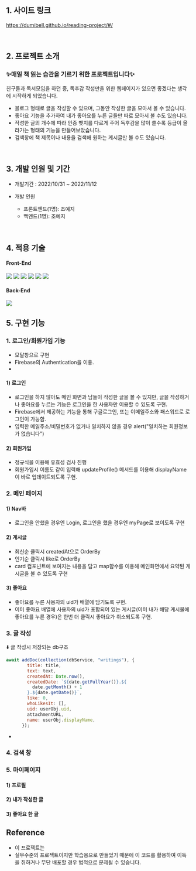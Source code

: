 


## **1. 사이트 링크**
https://dumibell.github.io/reading-project/#/

<br/>



## **2. 프로젝트 소개**

### ✨매일 책 읽는 습관을 기르기 위한 프로젝트입니다✨<br/>
친구들과 독서모임을 하던 중, 독후감 작성만을 위한 웹페이지가 있으면 좋겠다는 생각에 시작하게 되었습니다.<br/>
- 블로그 형태로 글을 작성할 수 있으며, 그동안 작성한 글을 모아서 볼 수 있습니다.<br/>
- 좋아요 기능을 추가하여 내가 좋아요를 누른 글들만 따로 모아서 볼 수도 있습니다.<br/>
- 작성한 글의 개수에 따라 인증 뱃지를 다르게 주어 독후감을 많이 쓸수록 등급이 올라가는 형태의 기능을 만들어보았습니다. <br/>
- 검색창에 책 제목이나 내용을 검색해 원하는 게시글만 볼 수도 있습니다.

<br/>


## **3. 개발 인원 및 기간**

- 개발기간 : 2022/10/31 ~ 2022/11/12
- 개발 인원

  - 프론트엔드(1명): 조예지
  - 백엔드(1명): 조예지

<br/>


## **4. 적용 기술**

#### Front-End
<img src="https://img.shields.io/badge/HTML-E34F26?style=for-the-badge&logo=HTML5&logoColor=white"> <img src="https://img.shields.io/badge/CSS-1572B6?style=for-the-badge&logo=CSS3&logoColor=white"> <img src="https://img.shields.io/badge/JavaScript-F7DF1E?style=for-the-badge&logo=JavaScript&logoColor=white">  <img src="https://img.shields.io/badge/React-61DAFB?style=for-the-badge&logo=React&logoColor=white"> <img src="https://img.shields.io/badge/React_Router-CA4245?style=for-the-badge&logo=React Router&logoColor=white">
<img src="https://img.shields.io/badge/TailwindCss-14263D?style=for-the-badge&logo=TailwindCss&logoColor=white"/>

#### Back-End
<img src="https://img.shields.io/badge/Firebase-FFCA28?style=for-the-badge&logo=firebase&logoColor=white"/>
<br/>


## **5. 구현 기능**
### 1. 로그인/회원가입 기능
 - 모달창으로 구현
 - Firebase의 Authentication을 이용.
 - 
#### 1) 로그인
 - 로그인을 하지 않아도 메인 화면과 남들이 작성한 글을 볼 수 있지만, 글을 작성하거나 좋아요를 누르는 기능은 로그인을 한 사용자만 이용할 수 있도록 구현.
 - Firebase에서 제공하는 기능을 통해 구글로그인, 또는 이메일주소와 패스워드로 로그인이 가능함.
 - 입력한 메일주소/비밀번호가 없거나 일치하지 않을 경우 alert("일치하는 회원정보가 없습니다")

#### 2) 회원가입
  - 정규식을 이용해 유효성 검사 진행
  - 회원가입시 이름도 같이 입력해 updateProfile() 메서드를 이용해 displayName이 바로 업데이트되도록 구현.


### 2. 메인 페이지
#### 1) Nav바
  - 로그인을 안했을 경우엔 Login, 로그인을 했을 경우엔 myPage로 보이도록 구현
#### 2) 게시글
  - 최신순 클릭시 createdAt으로 OrderBy
  - 인기순 클릭시 like로 OrderBy
  - card 컴포넌트에 보여지는 내용을 담고 map함수를 이용해 메인화면에서 요약된 게시글을 볼 수 있도록 구현
#### 3) 좋아요
  - 좋아요를 누른 사용자의 uid가 배열에 담기도록 구현.
  - 이미 좋아요 배열에 사용자의 uid가 포함되어 있는 게시글(이미 내가 해당 게시물에 좋아요를 누른 경우)은 한번 더 클릭시 좋아요가 취소되도록 구현.
### 3. 글 작성
⬇️ 글 작성시 저장되는 db구조
```js
await addDoc(collection(dbService, "writings"), {
        title: title,
        text: text,
        createdAt: Date.now(),
        createdDate: `${date.getFullYear()}.${
          date.getMonth() + 1
        }.${date.getDate()}`,
        like: 0,
        whoLikesIt: [],
        uid: userObj.uid,
        attachmentURL,
        name: userObj.displayName,
      });
```
 - 
### 4. 검색 창
### 5. 마이페이지
#### 1) 프로필
#### 2) 내가 작성한 글
#### 3) 좋아요 한 글


## **Reference**

- 이 프로젝트는 
- 실무수준의 프로젝트이지만 학습용으로 만들었기 때문에 이 코드를 활용하여 이득을 취하거나 무단 배포할 경우 법적으로 문제될 수 있습니다.
